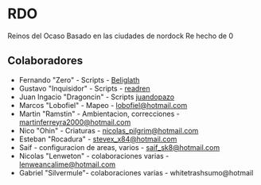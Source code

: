 # RDO
Reinos del Ocaso
Basado en las ciudades de nordock Re hecho de 0

## Colaboradores

- Fernando "Zero" - Scripts - [Beliglath](https://github.com/Beliglath)
- Gustavo "Inquisidor" - Scripts - [readren](https://github.com/readren)
- Juan Ingacio "Dragoncin" - Scripts [juandopazo](https://github.com/juandopazo)
- Marcos "Lobofiel" - Mapeo - lobofiel@hotmail.com
- Martin "Ramstin" - Ambientacion, correcciones - martinferreyra2000@hotmail.com 
- Nico "Ohin" - Criaturas - nicolas_pilgrim@hotmail.com
- Esteban "Rocadura" - stevex_x84@hotmail.com
- Saif - configuracion de areas, varios - saif_sk8@hotmail.com
- Nicolas "Lenweton" - colaboraciones varias - lenweancalime@hotmail.com 
- Gabriel "Silvermule"- colaboraciones varias - whitetrashsumo@hotmail



